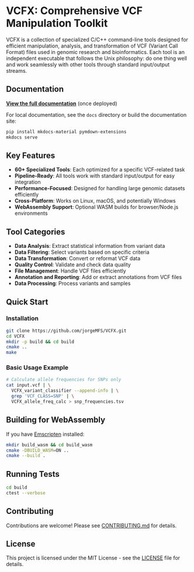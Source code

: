 # VCFX: Comprehensive VCF Manipulation Toolkit

VCFX is a collection of specialized C/C++ command-line tools designed for efficient manipulation, analysis, and transformation of VCF (Variant Call Format) files used in genomic research and bioinformatics. Each tool is an independent executable that follows the Unix philosophy: do one thing well and work seamlessly with other tools through standard input/output streams.

## Documentation

**[View the full documentation](https://jorgeMFS.github.io/VCFX/)** (once deployed)

For local documentation, see the `docs` directory or build the documentation site:
```bash
pip install mkdocs-material pymdown-extensions
mkdocs serve
```

## Key Features

- **60+ Specialized Tools**: Each optimized for a specific VCF-related task
- **Pipeline-Ready**: All tools work with standard input/output for easy integration
- **Performance-Focused**: Designed for handling large genomic datasets efficiently
- **Cross-Platform**: Works on Linux, macOS, and potentially Windows
- **WebAssembly Support**: Optional WASM builds for browser/Node.js environments

## Tool Categories

- **Data Analysis**: Extract statistical information from variant data
- **Data Filtering**: Select variants based on specific criteria
- **Data Transformation**: Convert or reformat VCF data
- **Quality Control**: Validate and check data quality
- **File Management**: Handle VCF files efficiently
- **Annotation and Reporting**: Add or extract annotations from VCF files
- **Data Processing**: Process variants and samples

## Quick Start

### Installation

```bash
git clone https://github.com/jorgeMFS/VCFX.git
cd VCFX
mkdir -p build && cd build
cmake ..
make
```

### Basic Usage Example

```bash
# Calculate allele frequencies for SNPs only
cat input.vcf | \
  VCFX_variant_classifier --append-info | \
  grep 'VCF_CLASS=SNP' | \
  VCFX_allele_freq_calc > snp_frequencies.tsv
```

## Building for WebAssembly

If you have [Emscripten](https://emscripten.org/) installed:

```bash
mkdir build_wasm && cd build_wasm
cmake -DBUILD_WASM=ON ..
cmake --build .
```

## Running Tests

```bash
cd build
ctest --verbose
```

## Contributing

Contributions are welcome! Please see [CONTRIBUTING.md](docs/CONTRIBUTING.md) for details.

## License

This project is licensed under the MIT License - see the [LICENSE](LICENSE) file for details.